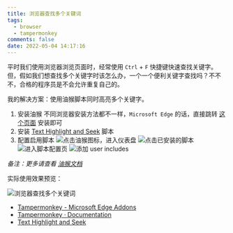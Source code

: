 ```yaml
---
title: 浏览器查找多个关键词
tags:
  - browser
  - tampermonkey
comments: false
date: 2022-05-04 14:17:16
---
```


平时我们使用浏览器浏览页面时，经常使用 `Ctrl` + `F` 快捷键快速查找关键字。但，假如我们想查找多个关键字时该怎么办，一个一个便利关键字查找吗？不不不，合格的程序员是不会允许重复自己的。

我的解决方案：使用油猴脚本同时高亮多个关键字。

1. 安装油猴
   不同浏览器安装方法都不一样，`Microsoft Edge` 的话，直接跳转 [这个页面](https://microsoftedge.microsoft.com/addons/detail/tampermonkey/iikmkjmpaadaobahmlepeloendndfphd) 安装即可
2. 安装 [Text Highlight and Seek](https://greasyfork.org/scripts/13007-text-highlight-and-seek) 脚本
3. 配置启用脚本
   ![点击油猴图标，进入仪表盘](/images/browser-find-multiple-keywords/tampermonkey-menu.jpg)
   ![点击已安装的脚本](/images/browser-find-multiple-keywords/tampermonkey-installed-userscripts.jpg)
   ![进入脚本配置页](/images/browser-find-multiple-keywords/tampermonkey-settings.jpg)
   ![添加 user includes](/images/browser-find-multiple-keywords/tampermonkey-user-includes.jpg)

*备注：更多请查看 [油猴文档](https://www.tampermonkey.net/documentation.php#_include)*

实际使用效果预览：

![浏览器查找多个关键词](/images/browser-find-multiple-keywords/browser-find-multiple-entries.jpg)

- [Tampermonkey - Microsoft Edge Addons](https://microsoftedge.microsoft.com/addons/detail/tampermonkey/iikmkjmpaadaobahmlepeloendndfphd)
- [Tampermonkey · Documentation](https://www.tampermonkey.net/documentation.php)
- [Text Highlight and Seek](https://greasyfork.org/scripts/13007-text-highlight-and-seek)
